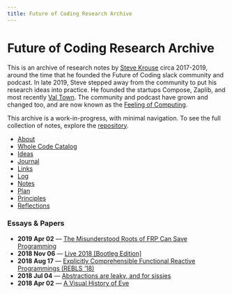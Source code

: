 ```yaml
---
title: Future of Coding Research Archive
---
```


# Future of Coding Research Archive

This is an archive of research notes by [Steve Krouse](https://stevekrouse.com) circa 2017-2019, around the time that he founded the Future of Coding slack community and podcast. In late 2019, Steve stepped away from the community to put his research ideas into practice. He founded the startups Compose, Zaplib, and most recently [Val Town](https://www.val.town). The community and podcast have grown and changed too, and are now known as the [Feeling of Computing](https://feelingof.com).

This archive is a work-in-progress, with minimal navigation. To see the full collection of notes, explore the [repository](https://github.com/futureofcoding/futureofcoding.org).

* [About](about)
* [Whole Code Catalog](catalog/)
* [Ideas](ideas)
* [Journal](journal)
* [Links](links)
* [Log](log)
* [Notes](notes)
* [Plan](plan)
* [Principles](principles)
* [Reflections](reflections)

### Essays & Papers

- **2019 Apr 02** — [The Misunderstood Roots of FRP Can Save Programming](essays/dctp)
- **2018 Nov 06** — [Live 2018 [Bootleg Edition]](notes/live/2018)
- **2018 Aug 17** — [Explicitly Comprehensible Functional Reactive Programmings (REBLS ‘18)](papers/comprehensible-frp)
- **2018 Jul 04** — [Abstractions are leaky, and for sissies](essays/sissies)
- **2018 Apr 02** — [A Visual History of Eve](essays/eve)